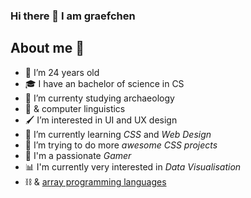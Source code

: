 ### Hi there 👋 I am graefchen

## About me 📝

- 🎉 I’m 24 years old
- 🎓 I have an bachelor of science in CS
- 🦴 I’m currenty studying archaeology
- 📖 & computer linguistics
- 🖌️ I’m interested in UI and UX design
- 📝 I’m currently learning _CSS_ and _Web Design_
- 🎨 I’m trying to do more _awesome CSS projects_
- 💾 I'm a passionate _Gamer_
- 📊 I'm currently very interested in _Data Visualisation_
- ⛓️ & [array programming languages](https://en.wikipedia.org/wiki/Array_programming)

<!--
**graefchen/graefchen** is a ✨ _special_ ✨ repository because its `README.md` (this file) appears on your GitHub profile.

Here are some ideas to get you started:

- 🔭 I’m currently working on ...
- 🌱 I’m currently learning ...
- 👯 I’m looking to collaborate on ...
- 🤔 I’m looking for help with ...
- 💬 Ask me about ...
- 📫 How to reach me: ...
- 😄 Pronouns: ...
- ⚡ Fun fact: ... -->
